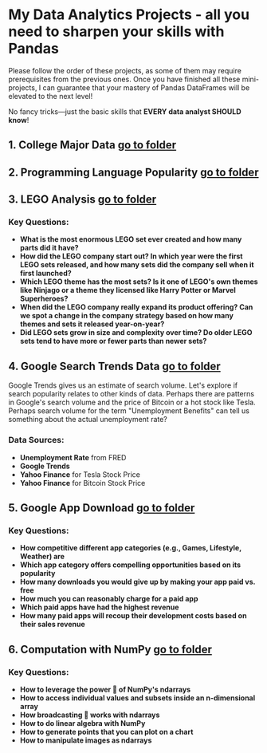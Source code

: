 # **My Data Analytics Projects - all you need to sharpen your skills with Pandas**

Please follow the order of these projects, as some of them may require prerequisites from the previous ones. Once you have finished all these mini-projects, I can guarantee that your mastery of Pandas DataFrames will be elevated to the next level! 

No fancy tricks—just the basic skills that **EVERY data analyst SHOULD know**!

## 1. College Major Data [go to folder](./College%20Major)


## 2. Programming Language Popularity [go to folder](./Programming%20Language%20Popularity)
## 3. LEGO Analysis [go to folder](./LEGO%20Analysis)
### Key Questions:

- **What is the most enormous LEGO set ever created and how many parts did it have?**
- **How did the LEGO company start out? In which year were the first LEGO sets released, and how many sets did the company sell when it first launched?**
- **Which LEGO theme has the most sets? Is it one of LEGO's own themes like Ninjago or a theme they licensed like Harry Potter or Marvel Superheroes?**
- **When did the LEGO company really expand its product offering? Can we spot a change in the company strategy based on how many themes and sets it released year-on-year?**
- **Did LEGO sets grow in size and complexity over time? Do older LEGO sets tend to have more or fewer parts than newer sets?**

## 4. Google Search Trends Data [go to folder](./Google%20Search%20Trends%20Data)

Google Trends gives us an estimate of search volume. Let's explore if search popularity relates to other kinds of data. Perhaps there are patterns in Google's search volume and the price of Bitcoin or a hot stock like Tesla. Perhaps search volume for the term "Unemployment Benefits" can tell us something about the actual unemployment rate?

### Data Sources:
- **Unemployment Rate** from FRED
- **Google Trends**
- **Yahoo Finance** for Tesla Stock Price
- **Yahoo Finance** for Bitcoin Stock Price

## 5. Google App Download [go to folder](./Google%20App%20Download)

### Key Questions:

- **How competitive different app categories (e.g., Games, Lifestyle, Weather) are**
- **Which app category offers compelling opportunities based on its popularity**
- **How many downloads you would give up by making your app paid vs. free**
- **How much you can reasonably charge for a paid app**
- **Which paid apps have had the highest revenue**
- **How many paid apps will recoup their development costs based on their sales revenue**

## 6. Computation with NumPy [go to folder](./Computation%20with%20NumPy)

### Key Questions:

- **How to leverage the power 💪 of NumPy's ndarrays**  
- **How to access individual values and subsets inside an n-dimensional array**  
- **How broadcasting 📣 works with ndarrays**  
- **How to do linear algebra with NumPy**  
- **How to generate points that you can plot on a chart**  
- **How to manipulate images as ndarrays**  

